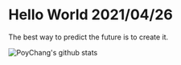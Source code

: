 # Hello World 2021/04/26

The best way to predict the future is to create it.

![PoyChang's github stats](https://github-readme-stats.vercel.app/api?username=poychang&show_icons=true&theme=dracula)
